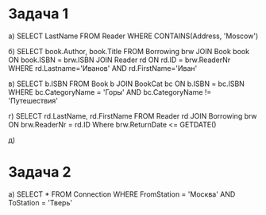 # Задача 1

a) SELECT LastName FROM Reader WHERE CONTAINS(Address, 'Moscow')

б) SELECT book.Author, book.Title FROM Borrowing brw 
    JOIN Book book ON book.ISBN = brw.ISBN 
    JOIN Reader rd ON rd.ID = brw.ReaderNr  
    WHERE rd.Lastname='Иванов' AND rd.FirstName='Иван'
      
в) SELECT b.ISBN FROM Book b 
    JOIN BookCat bc ON b.ISBN = bc.ISBN 
    WHERE bc.CategoryName = 'Горы' 
    AND bc.CategoryName != 'Путешествия'
    
г) SELECT rd.LastName, rd.FirstName FROM Reader rd 
    JOIN Borrowing brw ON brw.ReaderNr = rd.ID
    Where brw.ReturnDate <= GETDATE()
    
д) 


# Задача 2

а) SELECT * FROM Connection
    WHERE FromStation = 'Москва'
    AND ToStation = 'Тверь'
 
